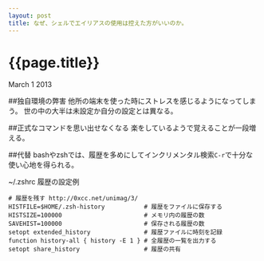 ```yaml
---
layout: post
title: なぜ、シェルでエイリアスの使用は控えた方がいいのか。
---
```


# {{page.title}}

<span class="meta">March 1 2013</span>

##独自環境の弊害
他所の端末を使った時にストレスを感じるようになってしまう。
世の中の大半は未設定か自分の設定とは異なる。

##正式なコマンドを思い出せなくなる
楽をしているようで覚えることが一段増える。

##代替
bashやzshでは、履歴を多めにしてインクリメンタル検索`C-r`で十分な使い心地を得られる。

~/.zshrc 履歴の設定例

```
# 履歴を残す http://0xcc.net/unimag/3/
HISTFILE=$HOME/.zsh-history           # 履歴をファイルに保存する
HISTSIZE=100000                       # メモリ内の履歴の数
SAVEHIST=100000                       # 保存される履歴の数
setopt extended_history               # 履歴ファイルに時刻を記録
function history-all { history -E 1 } # 全履歴の一覧を出力する
setopt share_history                  # 履歴の共有
```
